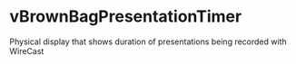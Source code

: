 # vBrownBagPresentationTimer
Physical display that shows duration of presentations being recorded with WireCast
